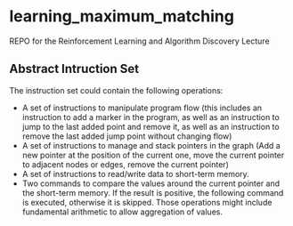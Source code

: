 # learning_maximum_matching
REPO for the Reinforcement Learning and Algorithm Discovery Lecture

## Abstract Intruction Set
The instruction set could contain the following operations:
- A set of instructions to manipulate program flow (this includes an instruction to add
a marker in the program, as well as an instruction to jump to the last added point
and remove it, as well as an instruction to remove the last added jump point without
changing flow)
- A set of instructions to manage and stack pointers in the graph (Add a new pointer at
the position of the current one, move the current pointer to adjacent nodes or edges,
remove the current pointer)
- A set of instructions to read/write data to short-term memory.
- Two commands to compare the values around the current pointer and the short-term
memory. If the result is positive, the following command is executed, otherwise it is
skipped. Those operations might include fundamental arithmetic to allow aggregation
of values.
